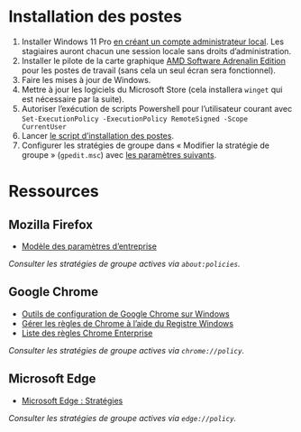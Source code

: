 # Installation des postes

1. Installer Windows 11 Pro [en créant un compte administrateur local](https://github.com/at2f/regler_problemes#installer-windows-sans-compte-microsoft). Les stagiaires auront chacun une session locale sans droits d’administration.
2. Installer le pilote de la carte graphique [AMD Software Adrenalin Edition](https://www.amd.com/fr/support) pour les postes de travail (sans cela un seul écran sera fonctionnel).
3. Faire les mises à jour de Windows.
4. Mettre à jour les logiciels du Microsoft Store (cela installera `winget` qui est nécessaire par la suite).
5. Autoriser l’exécution de scripts Powershell pour l’utilisateur courant avec `Set-ExecutionPolicy -ExecutionPolicy RemoteSigned -Scope CurrentUser`
6. Lancer [le script d’installation des postes](https://github.com/at2f/config/blob/main/e-formation/script_installation_postes_e-formation.ps1).
7. Configurer les stratégies de groupe dans « Modifier la stratégie de groupe » (`gpedit.msc`) avec [les paramètres suivants](https://github.com/at2f/config/blob/main/e-formation/Param%C3%A8tres%20de%20strat%C3%A9gie%20de%20groupe.md).

# Ressources
## Mozilla Firefox
- [Modèle des paramètres d’entreprise](https://github.com/mozilla/policy-templates)
 
*Consulter les stratégies de groupe actives via `about:policies`.*

## Google Chrome
- [Outils de configuration de Google Chrome sur Windows](https://support.google.com/chrome/a/topic/6242754)
- [Gérer les règles de Chrome à l’aide du Registre Windows](https://support.google.com/chrome/a/answer/9131254?hl=fr)
- [Liste des règles Chrome Enterprise](https://chromeenterprise.google/policies/)

*Consulter les stratégies de groupe actives via `chrome://policy`.*

## Microsoft Edge
- [Microsoft Edge : Stratégies](https://docs.microsoft.com/fr-fr/deployedge/microsoft-edge-policies)

*Consulter les stratégies de groupe actives via `edge://policy`.*
